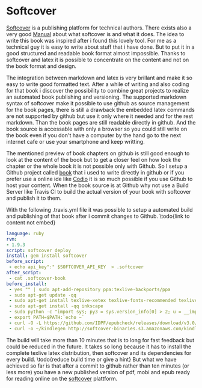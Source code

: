 # Softcover

[Softcover](https://www.softcover.io) is a publishing platform for technical authors. There exists also a very good 
[Manual](http://manual.softcover.io/) about what softcover is and what it does. The idea to write this book was inspired after
i found this lovely tool. For me as a technical guy it is easy to write about stuff that i have done. But to put it in a good
structured and readable book format almost impossible. Thanks to softcover and latex it is possible to concentrate on the content and
not on the book format and design.

The integration between markdown and latex is very brillant and make it so easy to write good formatted text. After a while of writing and 
also coding for that book i discover the possibility to combine  great projects to realize an automated book publishing and
versioning. The supported markdown syntax of softcover make it possible to use github as source management for the book pages, there
is still a drawback the embedded latex commands are not supported by github but use it only where it needed and for the rest markdown. Than 
the book pages are still readable directly in github. And the book source is accessable with only a browser so you could still write
on the book even if you don't have a computer by the hand go to the next internet cafe or use your smartphone and keep writting.

The mentioned preview of book chapters on github is still good enough to look at the content of the book but to get a closer feel
on how look the chapter or the whole book it is not possible only with Github. So I setup a Github project called 
[book](https://github.com/pussinboots/book) that i used to write directly in github or if you prefer use a online ide like 
[Codio](https://codio.com) it is so much possible if you use Github to host your content. When the book source is at Github why not use 
a Build Server like Travis CI to build the actual version of your book with softcover and publish it to them.

With the following .travis.yml file it was possible to setup a automated build and publishing of that book after i commit changes to Github.
\todo{link to content not embed}
```yaml
language: ruby
rvm:
- 1.9.3
script: softcover deploy
install: gem install softcover
before_script:
 - echo api_key":" $SOFTCOVER_API_KEY  > .softcover
after_script:
 - cat .softcover-book
before_install:
 - yes "" | sudo apt-add-repository ppa:texlive-backports/ppa
 - sudo apt-get update -qq
 - sudo apt-get install texlive-xetex texlive-fonts-recommended texlive-latex-recommended texlive-latex-extra
 - sudo apt-get install -qq inkscape
 - sudo python -c "import sys; py3 = sys.version_info[0] > 2; u = __import__('urllib.request' if py3 else 'urllib', fromlist=1); exec(u.urlopen('http://status.calibre-ebook.com/linux_installer').read()); main(install_dir='`echo ~`')"
 - export PATH=$PATH:`echo ~`
 - curl -O -L https://github.com/IDPF/epubcheck/releases/download/v3.0/epubcheck-3.0.zip && unzip epubcheck-3.0.zip -d ~
 - curl -o ~/kindlegen http://softcover-binaries.s3.amazonaws.com/kindlegen && chmod +x ~/kindlegen
```
The build will take more than 10 minutes that is to long for fast feedback but could be reduced in the future. It takes so long
because it has to install the complete texlive latex distribution, then softcover and its dependencies for every build.
\todo{reduce build time or give a hint}
But what we have achieved so far is that after a commit to github rather than ten minutes (or less more) you have a new published version of pdf, 
mobi and epub ready for reading online on the [softcover](https://www.softcover.io) plattform.
